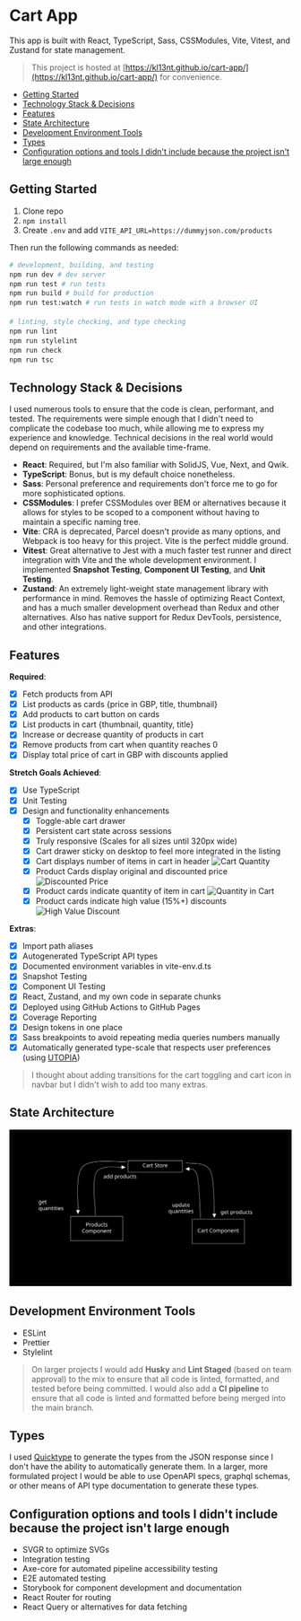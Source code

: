 # Cart App

This app is built with React, TypeScript, Sass, CSSModules, Vite, Vitest, and
Zustand for state management.

> This project is hosted at
> [https://kl13nt.github.io/cart-app/](https://kl13nt.github.io/cart-app/) for
> convenience.

- [Getting Started](#getting-started)
- [Technology Stack \& Decisions](#technology-stack--decisions)
- [Features](#features)
- [State Architecture](#state-architecture)
- [Development Environment Tools](#development-environment-tools)
- [Types](#types)
- [Configuration options and tools I didn't include because the project isn't large enough](#configuration-options-and-tools-i-didnt-include-because-the-project-isnt-large-enough)

## Getting Started

1. Clone repo
2. `npm install`
3. Create `.env` and add `VITE_API_URL=https://dummyjson.com/products`

Then run the following commands as needed:

```bash
# development, building, and testing
npm run dev # dev server
npm run test # run tests
npm run build # build for production
npm run test:watch # run tests in watch mode with a browser UI

# linting, style checking, and type checking
npm run lint
npm run stylelint
npm run check
npm run tsc
```

## Technology Stack & Decisions

I used numerous tools to ensure that the code is clean, performant, and tested.
The requirements were simple enough that I didn't need to complicate the
codebase too much, while allowing me to express my experience and knowledge.
Technical decisions in the real world would depend on requirements and the
available time-frame.

- **React**: Required, but I'm also familiar with SolidJS, Vue, Next, and Qwik.
- **TypeScript**: Bonus, but is my default choice nonetheless.
- **Sass**: Personal preference and requirements don't force me to go for more sophisticated options. 
- **CSSModules**: I prefer CSSModules over BEM or alternatives because it
  allows for styles to be scoped to a component without having to maintain a
  specific naming tree.
- **Vite**: CRA is deprecated, Parcel doesn't provide as many options, and
  Webpack is too heavy for this project. Vite is the perfect middle ground.
- **Vitest**: Great alternative to Jest with a much faster test runner and
  direct integration with Vite and the whole development environment. I
  implemented **Snapshot Testing**, **Component UI Testing**, and **Unit
  Testing**.
- **Zustand**: An extremely light-weight state management library with
  performance in mind. Removes the hassle of optimizing React Context, and has a
  much smaller development overhead than Redux and other alternatives. Also has
  native support for Redux DevTools, persistence, and other integrations.

## Features

**Required**:

- [x] Fetch products from API
- [x] List products as cards {price in GBP, title, thumbnail}
- [x] Add products to cart button on cards
- [x] List products in cart {thumbnail, quantity, title}
- [x] Increase or decrease quantity of products in cart
- [x] Remove products from cart when quantity reaches 0
- [x] Display total price of cart in GBP with discounts applied

**Stretch Goals Achieved**:

- [x] Use TypeScript
- [x] Unit Testing
- [x] Design and functionality enhancements
  - [x] Toggle-able cart drawer
  - [x] Persistent cart state across sessions
  - [x] Truly responsive (Scales for all sizes until 320px wide)
  - [x] Cart drawer sticky on desktop to feel more integrated in the listing
  - [x] Cart displays number of items in cart in header ![Cart
Quantity](./docs/cart-items.png)
  - [x] Product Cards display original and discounted price ![Discounted
Price](./docs/discount.png)
  - [x] Product cards indicate quantity of item in cart ![Quantity in
Cart](./docs/cart-quantity.png)
  - [x] Product cards indicate high value (15%+) discounts ![High Value
Discount](./docs/high-value.png)

**Extras**:
- [x] Import path aliases
- [x] Autogenerated TypeScript API types
- [x] Documented environment variables in vite-env.d.ts
- [x] Snapshot Testing
- [x] Component UI Testing
- [x] React, Zustand, and my own code in separate chunks
- [x] Deployed using GitHub Actions to GitHub Pages
- [x] Coverage Reporting
- [x] Design tokens in one place
- [x] Sass breakpoints to avoid repeating media queries numbers manually
- [x] Automatically generated type-scale that respects user preferences (using [UTOPIA](https://utopia.fyi/type/calculator/?c=320,14,1.2,1900,16,1.25,2,1,&s=0.75%7C0.5%7C0.25,1.5%7C2%7C3%7C4%7C6,s-l&g=s,xl,3xl,3))

> I thought about adding transitions for the cart toggling and cart icon in navbar but I didn't wish to add too many extras. 

## State Architecture

![Architecture](./docs/architecture.svg)

## Development Environment Tools

- ESLint
- Prettier
- Stylelint

> On larger projects I would add **Husky** and **Lint Staged** (based on team approval)
> to the mix to ensure that all code is linted, formatted, and tested before being
> committed. I would also add a **CI pipeline** to ensure that all code is linted
> and formatted before being merged into the main branch.

## Types

I used [Quicktype](https://app.quicktype.io/) to generate the types from the
JSON response since I don't have the ability to automatically generate them. In
a larger, more formulated project I would be able to use OpenAPI specs, graphql
schemas, or other means of API type documentation to generate these types.

## Configuration options and tools I didn't include because the project isn't large enough

- SVGR to optimize SVGs
- Integration testing
- Axe-core for automated pipeline accessibility testing
- E2E automated testing
- Storybook for component development and documentation
- React Router for routing
- React Query or alternatives for data fetching
